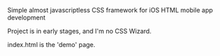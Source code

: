 Simple almost javascriptless CSS framework for iOS HTML mobile app development

Project is in early stages, and I'm no CSS Wizard.

index.html is the 'demo' page.